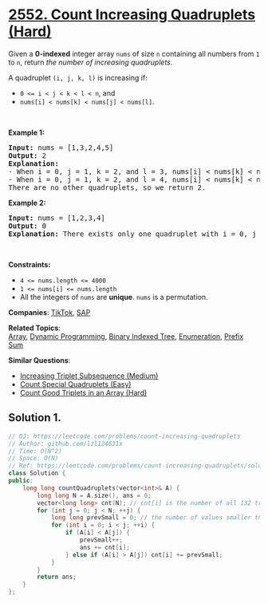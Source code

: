 # [2552. Count Increasing Quadruplets (Hard)](https://leetcode.com/problems/count-increasing-quadruplets)

<p>Given a <strong>0-indexed</strong> integer array <code>nums</code> of size <code>n</code> containing all numbers from <code>1</code> to <code>n</code>, return <em>the number of increasing quadruplets</em>.</p>
<p>A quadruplet <code>(i, j, k, l)</code> is increasing if:</p>
<ul>
	<li><code>0 &lt;= i &lt; j &lt; k &lt; l &lt; n</code>, and</li>
	<li><code>nums[i] &lt; nums[k] &lt; nums[j] &lt; nums[l]</code>.</li>
</ul>
<p>&nbsp;</p>
<p><strong class="example">Example 1:</strong></p>
<pre><strong>Input:</strong> nums = [1,3,2,4,5]
<strong>Output:</strong> 2
<strong>Explanation:</strong> 
- When i = 0, j = 1, k = 2, and l = 3, nums[i] &lt; nums[k] &lt; nums[j] &lt; nums[l].
- When i = 0, j = 1, k = 2, and l = 4, nums[i] &lt; nums[k] &lt; nums[j] &lt; nums[l]. 
There are no other quadruplets, so we return 2.
</pre>
<p><strong class="example">Example 2:</strong></p>
<pre><strong>Input:</strong> nums = [1,2,3,4]
<strong>Output:</strong> 0
<strong>Explanation:</strong> There exists only one quadruplet with i = 0, j = 1, k = 2, l = 3, but since nums[j] &lt; nums[k], we return 0.
</pre>
<p>&nbsp;</p>
<p><strong>Constraints:</strong></p>
<ul>
	<li><code>4 &lt;= nums.length &lt;= 4000</code></li>
	<li><code>1 &lt;= nums[i] &lt;= nums.length</code></li>
	<li>All the integers of <code>nums</code> are <strong>unique</strong>. <code>nums</code> is a permutation.</li>
</ul>

**Companies**:
[TikTok](https://leetcode.com/company/tiktok), [SAP](https://leetcode.com/company/sap)

**Related Topics**:  
[Array](https://leetcode.com/tag/array/), [Dynamic Programming](https://leetcode.com/tag/dynamic-programming/), [Binary Indexed Tree](https://leetcode.com/tag/binary-indexed-tree/), [Enumeration](https://leetcode.com/tag/enumeration/), [Prefix Sum](https://leetcode.com/tag/prefix-sum/)

**Similar Questions**:
* [Increasing Triplet Subsequence (Medium)](https://leetcode.com/problems/increasing-triplet-subsequence/)
* [Count Special Quadruplets (Easy)](https://leetcode.com/problems/count-special-quadruplets/)
* [Count Good Triplets in an Array (Hard)](https://leetcode.com/problems/count-good-triplets-in-an-array/)

## Solution 1.

```cpp
// OJ: https://leetcode.com/problems/count-increasing-quadruplets
// Author: github.com/lzl124631x
// Time: O(N^2)
// Space: O(N)
// Ref: https://leetcode.com/problems/count-increasing-quadruplets/solutions/3111697
class Solution {
public:
    long long countQuadruplets(vector<int>& A) {
        long long N = A.size(), ans = 0;
        vector<long long> cnt(N); // cnt[i] is the number of all 132 triplets with A[i] as the middle number
        for (int j = 0; j < N; ++j) {
            long long prevSmall = 0; // the number of values smaller than A[j]
            for (int i = 0; i < j; ++i) {
                if (A[i] < A[j]) {
                    prevSmall++;
                    ans += cnt[i];
                } else if (A[i] > A[j]) cnt[i] += prevSmall;
            }
        }
        return ans;
    }
};
```